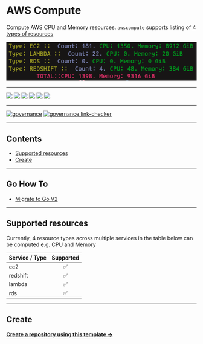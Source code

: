 # AWS Compute

Compute AWS CPU and Memory resources.
`awscompute` supports listing of [4 types of resources](#supported-resources)

![example output](./docs/example-output.png)

---

![](https://img.shields.io/github/commit-activity/m/cloudkats/awscompute)
![](https://img.shields.io/github/last-commit/cloudkats/awscompute)
[![](https://img.shields.io/github/license/ivankatliarchuk/.github)](https://github.com/ivankatliarchuk/.github/LICENCE)
[![](https://img.shields.io/github/languages/code-size/cloudkats/awscompute)](https://github.com/cloudkats/awscompute)
[![](https://img.shields.io/github/repo-size/cloudkats/awscompute)](https://github.com/cloudkats/awscompute)
![](https://img.shields.io/github/languages/top/cloudkats/awscompute?color=green&logo=markdown&logoColor=blue)

---

[![governance][governance-badge]][governance-action]
[![governance.link-checker][governance.link-checker.badge]][governance.link-checker.status]

---

<!-- START doctoc generated TOC please keep comment here to allow auto update -->
<!-- DON'T EDIT THIS SECTION, INSTEAD RE-RUN doctoc TO UPDATE -->
## Contents

- [Supported resources](#supported-resources)
- [Create](#create)

<!-- END doctoc generated TOC please keep comment here to allow auto update -->

---

## Go How To

- [Migrate to Go V2](https://aws.github.io/aws-sdk-go-v2/docs/migrating/)

---

## Supported resources

Currently, 4 resource types across multiple services in the table below can be computed e.g. CPU and Memory

| Service / Type | Supported |
| :------------- | :--: |
| ec2 | ✅ |
| redshift | ✅ |
| lambda | ✅ |
| rds | ✅ |

---

## Create

[**Create a repository using this template →**][template.generate]

<!-- resources -->
[template.generate]: https://github.com/cloudkats/awscompute/generate
[code-style.badge]: https://img.shields.io/badge/code_style-prettier-ff69b4.svg?style=flat-square

[governance-badge]: https://github.com/cloudkats/awscompute/actions/workflows/governance.bot.yml/badge.svg
[governance-action]: https://github.com/cloudkats/awscompute/actions/workflows/governance.bot.yml

[governance.link-checker.badge]: https://github.com/cloudkats/awscompute/actions/workflows/governance.links-checker.yml/badge.svg
[governance.link-checker.status]: https://github.com/cloudkats/awscompute/actions/workflows/governance.links-checker.yml
